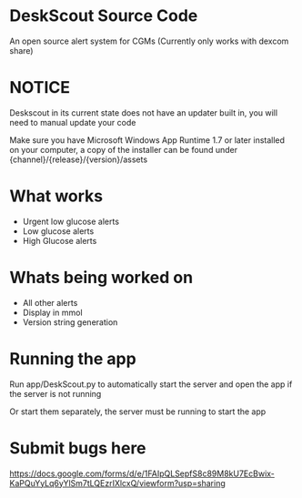 # DeskScout Source Code
 An open source alert system for CGMs (Currently only works with dexcom share)


# NOTICE
Deskscout in its current state does not have an updater built in, you will need to manual update your code

Make sure you have Microsoft Windows App Runtime 1.7 or later installed on your computer, a copy of the installer can be found under {channel}/{release}/{version}/assets

# What works
- Urgent low glucose alerts
- Low glucose alerts
- High Glucose alerts

# Whats being worked on
- All other alerts
- Display in mmol
- Version string generation


# Running the app
Run app/DeskScout.py to automatically start the server and open the app if the server is not running

Or start them separately, the server must be running to start the app

# Submit bugs here

https://docs.google.com/forms/d/e/1FAIpQLSepfS8c89M8kU7EcBwix-KaPQuYyLq6yYlSm7tLQEzrIXlcxQ/viewform?usp=sharing